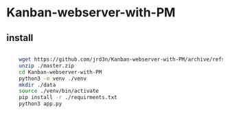 # Kanban-webserver-with-PM

## install

```bash

    wget https://github.com/jrd3n/Kanban-webserver-with-PM/archive/refs/heads/master.zip
    unzip ./master.zip
    cd Kanban-webserver-with-PM
    python3 -m venv ./venv
    mkdir ./data
    source ./venv/bin/activate
    pip install -r ./requirments.txt
    python3 app.py
    
```
